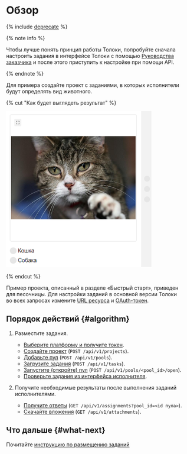 # Обзор

{% include [deprecate](../../_includes/deprecate.md) %}

{% note info %}

Чтобы лучше понять принцип работы Толоки, попробуйте сначала настроить задания в интерфейсе Толоки с помощью [Руководства заказчика](../../guide/concepts/main-steps.md) и после этого приступить к настройке при помощи API.

{% endnote %}

Для примера создайте проект с заданиями, в которых исполнители будут определять вид животного.

{% cut "Как будет выглядеть результат" %}

![](../_images/cat-interface.png)

{% endcut %}

Пример проекта, описанный в разделе «Быстрый старт», приведен для песочницы. Для настройки заданий в основной версии Толоки во всех запросах измените [URL ресурса](access.md#urls) и [OAuth-токен](access.md#token).

## Порядок действий {#algorithm}

1. Разместите задания.

    - [Выберите платформу и получите токен](qs-placement.md).
    - [Создайте проект](qs-placement.md) (`POST /api/v1/projects`).
    - [Добавьте пул](qs-placement.md) (`POST /api/v1/pools`).
    - [Загрузите задания](qs-placement.md) (`POST /api/v1/tasks`).
    - [Запустите (откройте) пул](qs-placement.md) (`POST /api/v1/pools/<pool_id>/open`).
    - [Проверьте задания из интерфейса исполнителя](qs-placement.md).

1. Получите необходимые результаты после выполнения заданий исполнителями.

    - [Получите ответы](qs-results.md) (`GET /api/v1/assignments?pool_id=<id пула>`).
    - [Скачайте вложения](get-attachment-list.md) (`GET /api/v1/attachments`).

## Что дальше {#what-next}

Почитайте [инструкцию по размещению заданий](qs-placement.md)